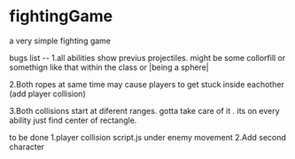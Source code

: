 # fightingGame
a very simple fighting game

bugs list --
1.all abilities show previus projectiles. might be some collorfill or somethign like that within the class or |being a sphere|



2.Both ropes at same time may cause players to get stuck inside eachother (add player collision)



3.Both collisions start at diferent ranges. gotta take care of it . its on every ability just find center of rectangle.





to be done
1.player collision script.js under enemy movement
2.Add second character